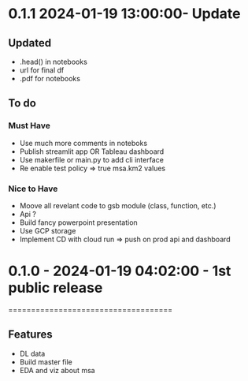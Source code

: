 # 0.1.1 2024-01-19 13:00:00- Update 

## Updated 
- .head() in notebooks 
- url for final df
- .pdf for notebooks

## To do 

### Must Have 
- Use much more comments in noteboks 
- Publish streamlit app OR Tableau dashboard
- Use makerfile or main.py to add cli interface 
- Re enable test policy => true msa.km2 values

### Nice to Have 
- Moove all revelant code to gsb module (class, function, etc.)
- Api ? 
- Build fancy powerpoint presentation
- Use GCP storage 
- Implement CD with cloud run => push on prod api and dashboard


# 0.1.0 - 2024-01-19 04:02:00 - 1st public release 
====================================

## Features
- DL data
- Build master file 
- EDA and viz about msa

